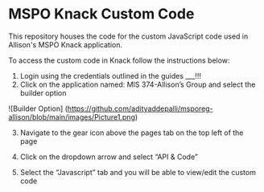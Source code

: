 # MSPO Knack Custom Code

This repository houses the code for the custom JavaScript code used in Allison's MSPO Knack application. 

To access the custom code in Knack follow the instructions below:
1.	Login using the credentials outlined in the guides ___!!!
2.	Click on the application named: MIS 374-Allison’s Group and select the builder option


![Builder Option] (https://github.com/adityaddepalli/msporeg-allison/blob/main/images/Picture1.png)

3.	Navigate to the gear icon above the pages tab on the top left of the page
4.	Click on the dropdown arrow and select “API & Code”
 

5.	Select the “Javascript” tab and you will be able to view/edit the custom code
